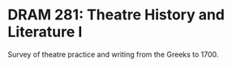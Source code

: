 # DRAM 281: Theatre History and Literature I

Survey of theatre practice and writing from the Greeks to 1700.